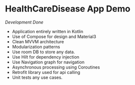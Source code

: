 # HealthCareDisease App Demo

*Development Done*
- Application entirely written in Kotlin
- Use of Compose for design and Material3
- Clean MVVM architecture
- Modularization patterns
- Use room DB to store any data.
- Use Hilt for dependency injection
- Use Navigation graph for navigation
- Asynchronous processing using Coroutines
- Retrofit library used for api calling
- Unit tests any use cases.
